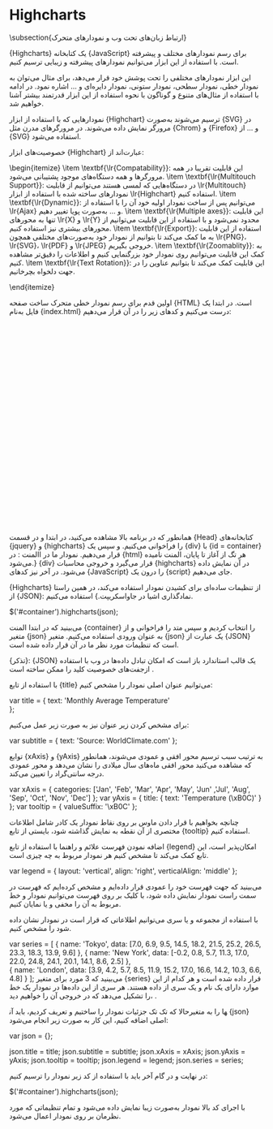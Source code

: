 # Highcharts
\subsection{ارتباط زبان‌های تحت وب و نمودارهای متحرک}

{Highcharts}
یک کتابخانه {JavaScript} برای رسم نمودارهای مختلف و پیشرفته است. با استفاده از این ابزار می‌توانیم نمودارهای پیشرفته و زیبایی ترسیم کنیم.

این ابزار نمودارهای مختلفی را تحت پوشش خود قرار می‌دهد، برای مثال می‌توان به نمودار خطی، نمودار سطحی، نمودار ستونی، نمودار دایره‌ای و ... اشاره نمود. در ادامه با استفاده از مثال‌های متنوع و گوناگون با نحوه استفاده از این ابزار قدرتمند بیشتر آشنا خواهیم شد.

نمودارهایی که با استفاده از ابزار {Highchart} ترسیم می‌شوند به‌صورت {SVG} در مرورگر نمایش داده می‌شوند. در مرورگرهای مدرن مثل {Chrom} و {Firefox} و ... از {SVG} استفاده می‌شود.

خصوصیت‌های ابزار {Highchart} عبارت‌اند از:

\begin{itemize}
\item
\textbf{\lr{Compatability}}:
این قابلیت تقریبا در همه مرورگرها و همه دستگاه‌های موجود پشتیبانی می‌شود.
\item
\textbf{\lr{Multitouch Support}}:
در دستگاه‌هایی که لمسی هستند می‌توانیم از قابلیت \lr{Multitouch} نمودارهای ساخته شده با استفاده از ابزار \lr{Highchart} استفاده کنیم.
\item
\textbf{\lr{Dynamic}}:
می‌توانیم پس از ساخت نمودار اولیه خود آن را با استفاده از \lr{Ajax} و ... به‌صورت پویا تغییر دهیم.
\item
\textbf{\lr{Multiple axes}}:
این قابلیت تنها به محورهای \lr{X} و \lr{Y} محدود نمی‌شود و با استفاده از این قابلیت می‌توانیم از محورهای بیشتری نیز استفاده کنیم. 
\item
\textbf{\lr{Export}}:
استفاده از این قابلیت به ما کمک می‌کند تا بتوانیم از نمودار خود به‌صورت‌های مختلفی همچون \lr{PNG}، \lr{SVG}، \lr{PDF} و \lr{JPEG} خروجی بگیریم.
\item
\textbf{\lr{Zoomablity}}:
به کمک این قابلیت می‌توانیم روی نمودار خود بزرگنمایی کنیم و اطلاعات را دقیق‌تر مشاهده کنیم.
\item
\textbf{\lr{Text Rotation}}:
این قابلیت کمک می‌کند تا بتوانیم عناوین را در جهت دلخواه بچرخانیم.

\end{itemize}

اولین قدم برای رسم نمودار خطی متحرک ساخت صفحه {HTML} است. در ابتدا یک فایل به‌نام {index.html} درست می‌کنیم و کدهای زیر را در آن قرار می‌دهیم:


<html>
<head>
      <title>Highcharts Tutorial</title>
      <script src="http://ajax.googleapis.com/ajax/libs/jquery/2.1.3/
      jquery.min.js"></script>
     <script src="http://code.highcharts.com/highcharts.js"></script>
</head>
<body>
    <div id="container" style="width: 550px; height: 400px; margin: 0 auto"></div>
    <script language="JavaScript">
     $(document).ready(function() {
        });
     </script>
</body>
</html>

همانطور که در برنامه بالا  مشاهده می‌کنید، در ابتدا و در قسمت {Head} کتابخانه‌های {jquery} و {highcharts} را فراخوانی می‌کنیم. و سپس یک {div} با {id = container} قرار می‌دهیم. نمودار ما در االمنت : در {html} هر تگ از آغاز تا پایان، المنت نامیده می‌شود.} {div} قرار می‌گیرد و خروجی محاسبات {highcharts} در آن نمایش داده می‌شود. در آخر نیز کدهای {JavaScript} را درون یک {script} جای می‌دهیم.

{Highcharts}
از تنظیمات ساده‌ای برای کشیدن نمودار استفاده می‌کند، در همین راستا از {JSON}: نمادگذاری اشیا در جاواسکریپت.} استفاده می‌کنیم.


$('#container').highcharts(json);

می‌بینید که در ابتدا المنت {container} را انتخاب کردیم و سپس متد را فراخوانی و از متغیر {json} به عنوان ورودی استفاده می‌کنیم. متغیر {json} یک عبارت از {JSON} است که تنظیمات مورد نظر ما در آن قرار داده شده است. 

{تذکر}:
{JSON} یک قالب استاندارد باز است که امکان تبادل داده‌ها در وب با استفاده ازجفت‌های خصوصیت کلید را ممکن ساخته است .

با استفاده از تابع {title} می‌توانیم عنوان اصلی نمودار را مشخص کنیم:


var title = {
  text: 'Monthly Average Temperature'   
};


برای مشخص کردن زیر عنوان نیز به صورت زیر عمل می‌کنیم:


var subtitle = {
  text: 'Source: WorldClimate.com'
};


توابع {xAxis} و {yAxis} به ترتیب سبب ترسیم محور افقی و عمودی می‌شوند، همانطور که مشاهده می‌کنید محور افقی ماه‌های سال میلادی را نشان می‌دهد و محور عمودی درجه سانتی‌گراد را تعیین می‌کند. 


var xAxis = {
   categories: ['Jan', 'Feb', 'Mar', 'Apr', 'May', 'Jun'
      ,'Jul', 'Aug', 'Sep', 'Oct', 'Nov', 'Dec']
};
var yAxis = {
   title: {
      text: 'Temperature (\xB0C)'
   }
};
var tooltip = {
   valueSuffix: '\xB0C'
};


چنانچه بخواهیم با قرار دادن ماوس بر روی نقاط نمودار یک کادر شامل اطلاعات مختصری از آن نقطه به نمایش گذاشته شود، بایستی از تابع {tooltip} استفاده کنیم.

اضافه نمودن فهرست علائم و راهنما با استفاده از تابع {legend} امکان‌پذیر است، این تابع کمک می‌کند تا مشخص کنیم هر نمودار مربوط به چه چیزی است.



var legend = {
   layout: 'vertical',
   align: 'right',
   verticalAlign: 'middle'
};

می‌بینید که جهت فهرست خود را عمودی قرار داده‌ایم و مشخص کرده‌ایم که فهرست در سمت راست نمودار نمایش داده شود، با کلیک بر روی فهرست می‌توانیم نمودار و خط مربوط به آن را مخفی و یا نمایان کنیم.

با استفاده از مجموعه و یا سری  می‌توانیم اطلاعاتی که قرار است در نمودار نشان داده شود را مشخص کنیم.


var series =  [
   {
      name: 'Tokyo',
      data: [7.0, 6.9, 9.5, 14.5, 18.2, 21.5, 25.2, 
         26.5, 23.3, 18.3, 13.9, 9.6]
   }, 
   {
      name: 'New York',
      data: [-0.2, 0.8, 5.7, 11.3, 17.0, 22.0, 24.8, 
         24.1, 20.1, 14.1, 8.6, 2.5]
   },  
   {
      name: 'London',
      data: [3.9, 4.2, 5.7, 8.5, 11.9, 15.2, 17.0, 
         16.6, 14.2, 10.3, 6.6, 4.8]
   }
];
 می‌بینید که 3 مورد برای متغیر {series} قرار داده شده است و هر کدام از این موارد دارای یک نام و یک سری از داده هستند. هر سری از این داده‌ها در نمودار یک خط را تشکیل می‌دهد که در خروجی آن را خواهیم دید، .

حالا که تک تک جزئیات نمودار را ساختیم و تعریف کردیم، باید آن‎ها را به متغیر {json} اصلی اضافه کنیم، این کار به صورت زیر انجام می‌شود:

var json = {};

json.title = title;
json.subtitle = subtitle;
json.xAxis = xAxis;
json.yAxis = yAxis;
json.tooltip = tooltip;
json.legend = legend;
json.series = series;

در نهایت و در گام آخر باید با استفاده از کد زیر نمودار را ترسیم کنیم:

$('#container').highcharts(json);
 
با اجرای کد بالا نمودار به‌صورت زیبا نمایش داده می‌شود و تمام تنظیماتی که مورد نظرمان بر روی نمودار اعمال می‌شود.
